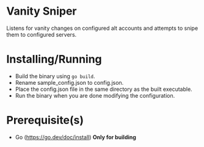# Vanity Sniper
Listens for vanity changes on configured alt accounts and attempts to snipe them to configured servers.

# Installing/Running
- Build the binary using `go build`.
- Rename sample_config.json to config.json.
- Place the config.json file in the same directory as the built executable.
- Run the binary when you are done modifying the configuration.

# Prerequisite(s)
- Go (https://go.dev/doc/install) **Only for building**
